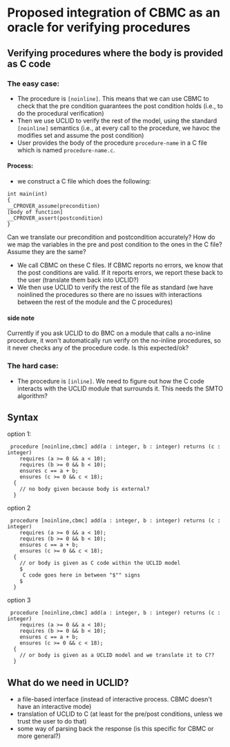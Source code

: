 # Proposed integration of CBMC as an oracle for verifying procedures

## Verifying procedures where the body is provided as C code

### The easy case:
- The procedure is `[noinline]`. This means that we can use CBMC to check that the pre condition guarantees the post condition holds (i.e., to do the procedural verification)
- Then we use UCLID to verify the rest of the model, using the standard `[noinline]` semantics (i.e., at every call to the procedure, we havoc the modifies set and assume the post condition)
- User provides the body of the procedure `procedure-name` in a C file which is named `procedure-name.c`. 

#### Process:
- we construct a C file which does the following:
```
int main(int)
{
__CPROVER_assume(precondition)
[body of function]
__CPROVER_assert(postcondition)
}
```

Can we translate our precondition and postcondition accurately? How do we map the variables in the pre and post condition to the ones in the C file? Assume they are the same? 
- We call CBMC on these C files. If CBMC reports no errors, we know that the 
 post conditions are valid. If it reports errors, we report these back to the user (translate them back into UCLID?)
- We then use UCLID to verify the rest of the file as standard (we have noinlined the procedures so there are no issues with interactions between the rest of the module and the C procedures) 


#### side note

Currently if you ask UCLID to do BMC on a module that calls a no-inline procedure, it won't automatically run verify on the no-inline procedures, so it never checks any of the procedure code. Is this expected/ok?


### The hard case:
- The procedure is `[inline]`. We need to figure out how the C code interacts with the UCLID module that surrounds it. This needs the SMTO algorithm?


## Syntax

option 1:

~~~
 procedure [noinline,cbmc] add(a : integer, b : integer) returns (c : integer)
    requires (a >= 0 && a < 10);
    requires (b >= 0 && b < 10);
    ensures c == a + b;
    ensures (c >= 0 && c < 18);
  {
    // no body given because body is external?
  }
~~~
option 2
~~~
 procedure [noinline,cbmc] add(a : integer, b : integer) returns (c : integer)
    requires (a >= 0 && a < 10);
    requires (b >= 0 && b < 10);
    ensures c == a + b;
    ensures (c >= 0 && c < 18);
  {
    // or body is given as C code within the UCLID model
    $
     C code goes here in between "$"" signs
    $
  }
~~~
option 3
~~~
 procedure [noinline,cbmc] add(a : integer, b : integer) returns (c : integer)
    requires (a >= 0 && a < 10);
    requires (b >= 0 && b < 10);
    ensures c == a + b;
    ensures (c >= 0 && c < 18);
  {
    // or body is given as a UCLID model and we translate it to C?? 
  }
~~~

## What do we need in UCLID?
- a file-based interface (instead of interactive process. CBMC doesn't have an interactive mode)
- translation of UCLID to C (at least for the pre/post conditions, unless we trust the user to do that)
- some way of parsing back the response (is this specific for CBMC or more general?)

